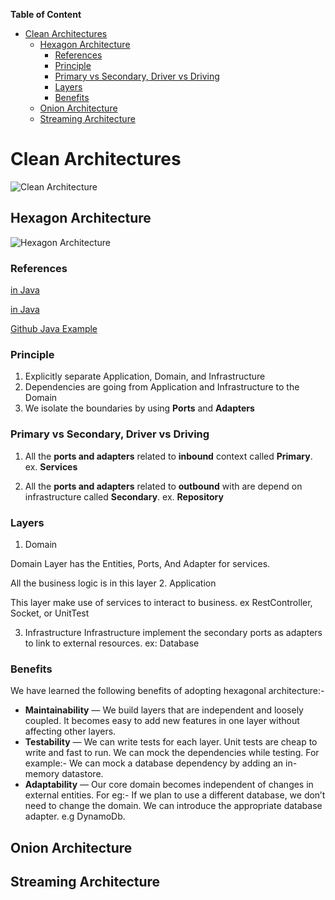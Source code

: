 **Table of Content**
- [Clean Architectures](#clean-architectures)
  - [Hexagon Architecture](#hexagon-architecture)
    - [References](#references)
    - [Principle](#principle)
    - [Primary vs Secondary, Driver vs Driving](#primary-vs-secondary-driver-vs-driving)
    - [Layers](#layers)
    - [Benefits](#benefits)
  - [Onion Architecture](#onion-architecture)
  - [Streaming Architecture](#streaming-architecture)


# Clean Architectures
![Clean Architecture](https://blog.cleancoder.com/uncle-bob/images/2012-08-13-the-clean-architecture/CleanArchitecture.jpg)
## Hexagon Architecture
![Hexagon Architecture](https://miro.medium.com/v2/resize:fit:1242/format:webp/1*9LELTYyRhtTU4oCvpZxL2Q.png)

### References

[in Java](https://medium.com/swlh/a-quick-and-practical-example-of-hexagonal-architecture-in-java-ff8984ab7756)

[in Java](https://betterprogramming.pub/a-quick-and-practical-example-of-hexagonal-architecture-in-java-8d57c419250d)

[Github Java Example](https://github.com/0001vrn/change-request-system)

### Principle
1. Explicitly separate Application, Domain, and Infrastructure
2. Dependencies are going from Application and Infrastructure to the Domain
3. We isolate the boundaries by using **Ports** and **Adapters**

### Primary vs Secondary, Driver vs Driving
1. All the **ports and adapters** related to **inbound** context called **Primary**. ex. **Services**

2. All the **ports and adapters** related to **outbound** with are depend on infrastructure called **Secondary**. ex. **Repository**
### Layers
1. Domain
  
Domain Layer has the Entities, Ports, And Adapter for services.

All the business logic is in this layer
2. Application

This layer make use of services to interact to business. ex RestController, Socket, or UnitTest

3. Infrastructure
Infrastructure implement the secondary ports as adapters to link to external resources. ex: Database


### Benefits
We have learned the following benefits of adopting hexagonal architecture:-

- **Maintainability** — We build layers that are independent and loosely coupled. It becomes easy to add new features in one layer without affecting other layers.
- **Testability** — We can write tests for each layer. Unit tests are cheap to write and fast to run. We can mock the dependencies while testing. For example:- We can mock a database dependency by adding an in-memory datastore.
- **Adaptability** — Our core domain becomes independent of changes in external entities. For eg:- If we plan to use a different database, we don’t need to change the domain. We can introduce the appropriate database adapter. e.g DynamoDb.

## Onion Architecture
## Streaming Architecture

